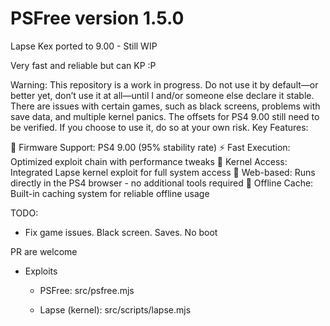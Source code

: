 # PSFree version 1.5.0

Lapse Kex ported to 9.00 - Still WIP

Very fast and reliable but can KP :P

Warning: This repository is a work in progress. Do not use it by default—or better yet, don’t use it at all—until I and/or someone else declare it stable. There are issues with certain games, such as black screens, problems with save data, and multiple kernel panics. The offsets for PS4 9.00 still need to be verified. If you choose to use it, do so at your own risk.
Key Features:

🎯 Firmware Support: PS4 9.00 (95% stability rate)
⚡ Fast Execution: Optimized exploit chain with performance tweaks
🔗 Kernel Access: Integrated Lapse kernel exploit for full system access
📱 Web-based: Runs directly in the PS4 browser - no additional tools required
💾 Offline Cache: Built-in caching system for reliable offline usage


TODO:

* Fix game issues. Black screen. Saves. No boot

PR are welcome



* Exploits

  * PSFree: src/psfree.mjs

  * Lapse (kernel): src/scripts/lapse.mjs

